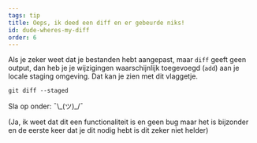 ```yaml
---
tags: tip
title: Oeps, ik deed een diff en er gebeurde niks!
id: dude-wheres-my-diff
order: 6
---
```


Als je zeker weet dat je bestanden hebt aangepast, maar `diff` geeft geen output, dan heb je je wijzigingen waarschijnlijk toegevoegd (`add`) aan je locale staging omgeving. Dat kan je zien met dit vlaggetje.

```git
git diff --staged
```

Sla op onder: &macr;\\\_(ツ)\_/&macr;

(Ja, ik weet dat dit een functionaliteit is en geen bug maar het is bijzonder en de eerste keer dat je dit nodig hebt is dit zeker niet helder)
